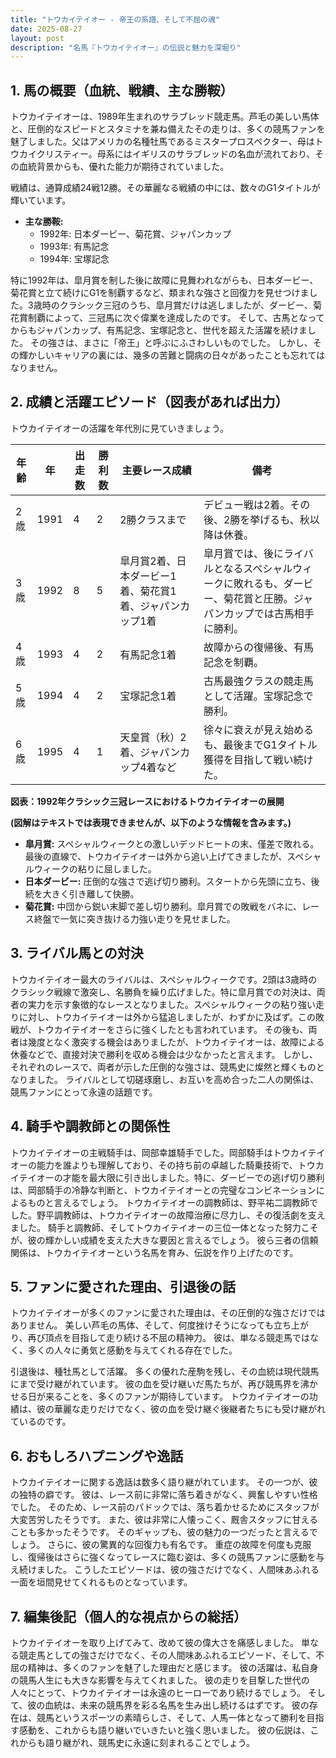 ```yaml
---
title: "トウカイテイオー - 帝王の系譜、そして不屈の魂"
date: 2025-08-27
layout: post
description: "名馬『トウカイテイオー』の伝説と魅力を深堀り"
---
```


## 1. 馬の概要（血統、戦績、主な勝鞍）

トウカイテイオーは、1989年生まれのサラブレッド競走馬。芦毛の美しい馬体と、圧倒的なスピードとスタミナを兼ね備えたその走りは、多くの競馬ファンを魅了しました。父はアメリカの名種牡馬であるミスタープロスペクター、母はトウカイクリスティー。母系にはイギリスのサラブレッドの名血が流れており、その血統背景からも、優れた能力が期待されていました。

戦績は、通算成績24戦12勝。その華麗なる戦績の中には、数々のG1タイトルが輝いています。

* **主な勝鞍:**
    * 1992年: 日本ダービー、菊花賞、ジャパンカップ
    * 1993年: 有馬記念
    * 1994年: 宝塚記念

特に1992年は、皐月賞を制した後に故障に見舞われながらも、日本ダービー、菊花賞と立て続けにG1を制覇するなど、類まれな強さと回復力を見せつけました。3歳時のクラシック三冠のうち、皐月賞だけは逃しましたが、ダービー、菊花賞制覇によって、三冠馬に次ぐ偉業を達成したのです。  そして、古馬となってからもジャパンカップ、有馬記念、宝塚記念と、世代を超えた活躍を続けました。  その強さは、まさに「帝王」と呼ぶにふさわしいものでした。  しかし、その輝かしいキャリアの裏には、幾多の苦難と闘病の日々があったことも忘れてはなりません。


## 2. 成績と活躍エピソード（図表があれば出力）

トウカイテイオーの活躍を年代別に見ていきましょう。

| 年齢 | 年 | 出走数 | 勝利数 | 主要レース成績 | 備考 |
|---|---|---|---|---|---|
| 2歳 | 1991 | 4 | 2 | 2勝クラスまで |  デビュー戦は2着。その後、2勝を挙げるも、秋以降は休養。 |
| 3歳 | 1992 | 8 | 5 | 皐月賞2着、日本ダービー1着、菊花賞1着、ジャパンカップ1着 | 皐月賞では、後にライバルとなるスペシャルウィークに敗れるも、ダービー、菊花賞と圧勝。ジャパンカップでは古馬相手に勝利。 |
| 4歳 | 1993 | 4 | 2 | 有馬記念1着 |  故障からの復帰後、有馬記念を制覇。 |
| 5歳 | 1994 | 4 | 2 | 宝塚記念1着 |  古馬最強クラスの競走馬として活躍。宝塚記念で勝利。 |
| 6歳 | 1995 | 4 | 1 |  天皇賞（秋）2着、ジャパンカップ4着など |  徐々に衰えが見え始めるも、最後までG1タイトル獲得を目指して戦い続けた。 |


**図表：1992年クラシック三冠レースにおけるトウカイテイオーの展開**

**(図解はテキストでは表現できませんが、以下のような情報を含みます。)**

* **皐月賞:** スペシャルウィークとの激しいデッドヒートの末、僅差で敗れる。最後の直線で、トウカイテイオーは外から追い上げてきましたが、スペシャルウィークの粘りに屈しました。
* **日本ダービー:**  圧倒的な強さで逃げ切り勝利。スタートから先頭に立ち、後続を大きく引き離して快勝。
* **菊花賞:**  中団から鋭い末脚で差し切り勝利。皐月賞での敗戦をバネに、レース終盤で一気に突き抜ける力強い走りを見せました。


## 3. ライバル馬との対決

トウカイテイオー最大のライバルは、スペシャルウィークです。2頭は3歳時のクラシック戦線で激突し、名勝負を繰り広げました。特に皐月賞での対決は、両者の実力を示す象徴的なレースとなりました。スペシャルウィークの粘り強い走りに対し、トウカイテイオーは外から猛追しましたが、わずかに及ばず。この敗戦が、トウカイテイオーをさらに強くしたとも言われています。  その後も、両者は幾度となく激突する機会はありましたが、トウカイテイオーは、故障による休養などで、直接対決で勝利を収める機会は少なかったと言えます。 しかし、それぞれのレースで、両者が示した圧倒的な強さは、競馬史に燦然と輝くものとなりました。  ライバルとして切磋琢磨し、お互いを高め合った二人の関係は、競馬ファンにとって永遠の話題です。


## 4. 騎手や調教師との関係性

トウカイテイオーの主戦騎手は、岡部幸雄騎手でした。岡部騎手はトウカイテイオーの能力を誰よりも理解しており、その持ち前の卓越した騎乗技術で、トウカイテイオーの才能を最大限に引き出しました。特に、ダービーでの逃げ切り勝利は、岡部騎手の冷静な判断と、トウカイテイオーとの完璧なコンビネーションによるものと言えるでしょう。  トウカイテイオーの調教師は、野平祐二調教師でした。野平調教師は、トウカイテイオーの故障治療に尽力し、その復活劇を支えました。  騎手と調教師、そしてトウカイテイオーの三位一体となった努力こそが、彼の輝かしい成績を支えた大きな要因と言えるでしょう。  彼ら三者の信頼関係は、トウカイテイオーという名馬を育み、伝説を作り上げたのです。


## 5. ファンに愛された理由、引退後の話

トウカイテイオーが多くのファンに愛された理由は、その圧倒的な強さだけではありません。  美しい芦毛の馬体、そして、何度挫けそうになっても立ち上がり、再び頂点を目指して走り続ける不屈の精神力。  彼は、単なる競走馬ではなく、多くの人々に勇気と感動を与えてくれる存在でした。

引退後は、種牡馬として活躍。  多くの優れた産駒を残し、その血統は現代競馬にまで受け継がれています。  彼の血を受け継いだ馬たちが、再び競馬界を沸かせる日が来ることを、多くのファンが期待しています。  トウカイテイオーの功績は、彼の華麗な走りだけでなく、彼の血を受け継ぐ後継者たちにも受け継がれているのです。


## 6. おもしろハプニングや逸話

トウカイテイオーに関する逸話は数多く語り継がれています。  その一つが、彼の独特の癖です。  彼は、レース前に非常に落ち着きがなく、興奮しやすい性格でした。  そのため、レース前のパドックでは、落ち着かせるためにスタッフが大変苦労したそうです。  また、彼は非常に人懐っこく、厩舎スタッフに甘えることも多かったそうです。  そのギャップも、彼の魅力の一つだったと言えるでしょう。  さらに、彼の驚異的な回復力も有名です。  重症の故障を何度も克服し、復帰後はさらに強くなってレースに臨む姿は、多くの競馬ファンに感動を与え続けました。  こうしたエピソードは、彼の強さだけでなく、人間味あふれる一面を垣間見せてくれるものとなっています。


## 7. 編集後記（個人的な視点からの総括）

トウカイテイオーを取り上げてみて、改めて彼の偉大さを痛感しました。  単なる競走馬としての強さだけでなく、その人間味あふれるエピソード、そして、不屈の精神は、多くのファンを魅了した理由だと感じます。  彼の活躍は、私自身の競馬人生にも大きな影響を与えてくれました。  彼の走りを目撃した世代の人々にとって、トウカイテイオーは永遠のヒーローであり続けるでしょう。  そして、彼の血統は、未来の競馬界を彩る名馬を生み出し続けるはずです。  彼の存在は、競馬というスポーツの素晴らしさ、そして、人馬一体となって勝利を目指す感動を、これからも語り継いでいきたいと強く思いました。  彼の伝説は、これからも語り継がれ、競馬史に永遠に刻まれることでしょう。
